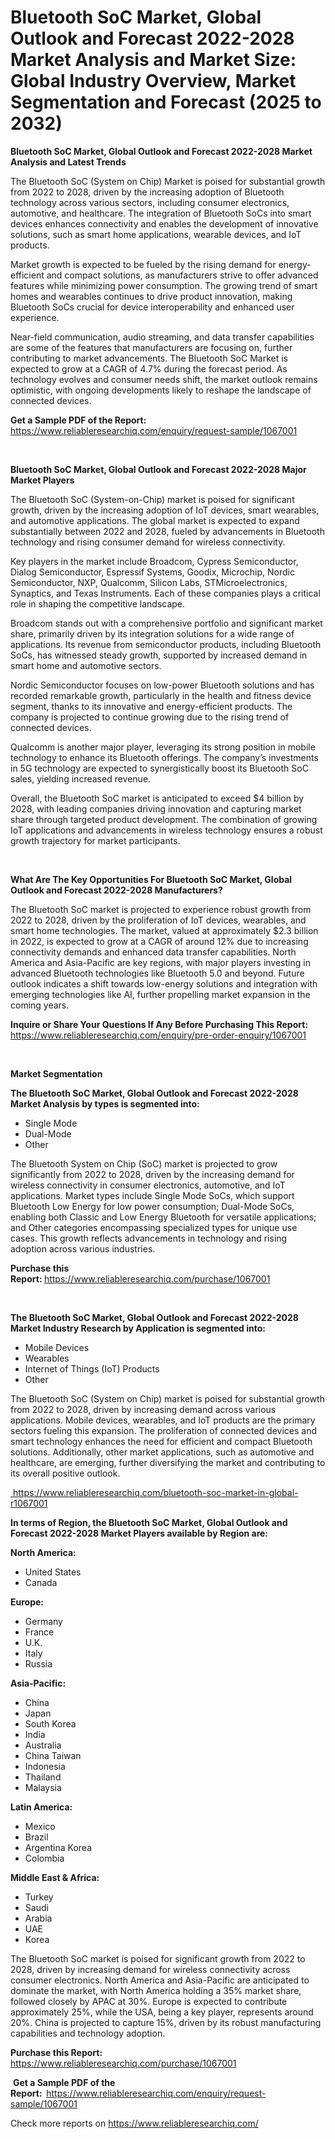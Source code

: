 <p><h1>Bluetooth SoC Market, Global Outlook and Forecast 2022-2028 Market Analysis and Market Size: Global Industry Overview, Market Segmentation and Forecast (2025 to 2032)</h1></p><p><strong>Bluetooth SoC Market, Global Outlook and Forecast 2022-2028 Market Analysis and Latest Trends</strong></p>
<p><p>The Bluetooth SoC (System on Chip) Market is poised for substantial growth from 2022 to 2028, driven by the increasing adoption of Bluetooth technology across various sectors, including consumer electronics, automotive, and healthcare. The integration of Bluetooth SoCs into smart devices enhances connectivity and enables the development of innovative solutions, such as smart home applications, wearable devices, and IoT products. </p><p>Market growth is expected to be fueled by the rising demand for energy-efficient and compact solutions, as manufacturers strive to offer advanced features while minimizing power consumption. The growing trend of smart homes and wearables continues to drive product innovation, making Bluetooth SoCs crucial for device interoperability and enhanced user experience. </p><p>Near-field communication, audio streaming, and data transfer capabilities are some of the features that manufacturers are focusing on, further contributing to market advancements. The Bluetooth SoC Market is expected to grow at a CAGR of 4.7% during the forecast period. As technology evolves and consumer needs shift, the market outlook remains optimistic, with ongoing developments likely to reshape the landscape of connected devices.</p></p>
<p><strong>Get a Sample PDF of the Report:&nbsp;</strong> <a href="https://www.reliableresearchiq.com/enquiry/request-sample/1067001?utm_campaign=2336&utm_medium=2&utm_source=Github&utm_content=ia&utm_term=21032025&utm_id=bluetooth-soc-market-global-outlook-and-forecast-2022-2028">https://www.reliableresearchiq.com/enquiry/request-sample/1067001</a></p>
<p>&nbsp;</p>
<p><strong>Bluetooth SoC Market, Global Outlook and Forecast 2022-2028 Major Market Players</strong></p>
<p><p>The Bluetooth SoC (System-on-Chip) market is poised for significant growth, driven by the increasing adoption of IoT devices, smart wearables, and automotive applications. The global market is expected to expand substantially between 2022 and 2028, fueled by advancements in Bluetooth technology and rising consumer demand for wireless connectivity.</p><p>Key players in the market include Broadcom, Cypress Semiconductor, Dialog Semiconductor, Espressif Systems, Goodix, Microchip, Nordic Semiconductor, NXP, Qualcomm, Silicon Labs, STMicroelectronics, Synaptics, and Texas Instruments. Each of these companies plays a critical role in shaping the competitive landscape.</p><p>Broadcom stands out with a comprehensive portfolio and significant market share, primarily driven by its integration solutions for a wide range of applications. Its revenue from semiconductor products, including Bluetooth SoCs, has witnessed steady growth, supported by increased demand in smart home and automotive sectors.</p><p>Nordic Semiconductor focuses on low-power Bluetooth solutions and has recorded remarkable growth, particularly in the health and fitness device segment, thanks to its innovative and energy-efficient products. The company is projected to continue growing due to the rising trend of connected devices.</p><p>Qualcomm is another major player, leveraging its strong position in mobile technology to enhance its Bluetooth offerings. The company’s investments in 5G technology are expected to synergistically boost its Bluetooth SoC sales, yielding increased revenue.</p><p>Overall, the Bluetooth SoC market is anticipated to exceed $4 billion by 2028, with leading companies driving innovation and capturing market share through targeted product development. The combination of growing IoT applications and advancements in wireless technology ensures a robust growth trajectory for market participants.</p></p>
<p>&nbsp;</p>
<p><strong>What Are The Key Opportunities For Bluetooth SoC Market, Global Outlook and Forecast 2022-2028 Manufacturers?</strong></p>
<p><p>The Bluetooth SoC market is projected to experience robust growth from 2022 to 2028, driven by the proliferation of IoT devices, wearables, and smart home technologies. The market, valued at approximately $2.3 billion in 2022, is expected to grow at a CAGR of around 12% due to increasing connectivity demands and enhanced data transfer capabilities. North America and Asia-Pacific are key regions, with major players investing in advanced Bluetooth technologies like Bluetooth 5.0 and beyond. Future outlook indicates a shift towards low-energy solutions and integration with emerging technologies like AI, further propelling market expansion in the coming years.</p></p>
<p><strong>Inquire or Share Your Questions If Any Before Purchasing This Report:</strong> <a href="https://www.reliableresearchiq.com/enquiry/pre-order-enquiry/1067001?utm_campaign=2336&utm_medium=2&utm_source=Github&utm_content=ia&utm_term=21032025&utm_id=bluetooth-soc-market-global-outlook-and-forecast-2022-2028">https://www.reliableresearchiq.com/enquiry/pre-order-enquiry/1067001</a></p>
<p>&nbsp;</p>
<p><strong>Market Segmentation</strong></p>
<p><strong>The Bluetooth SoC Market, Global Outlook and Forecast 2022-2028 Market Analysis by types is segmented into:</strong></p>
<p><ul><li>Single Mode</li><li>Dual-Mode</li><li>Other</li></ul></p>
<p><p>The Bluetooth System on Chip (SoC) market is projected to grow significantly from 2022 to 2028, driven by the increasing demand for wireless connectivity in consumer electronics, automotive, and IoT applications. Market types include Single Mode SoCs, which support Bluetooth Low Energy for low power consumption; Dual-Mode SoCs, enabling both Classic and Low Energy Bluetooth for versatile applications; and Other categories encompassing specialized types for unique use cases. This growth reflects advancements in technology and rising adoption across various industries.</p></p>
<p><strong>Purchase this Report:&nbsp;</strong><a href="https://www.reliableresearchiq.com/purchase/1067001?utm_campaign=2336&utm_medium=2&utm_source=Github&utm_content=ia&utm_term=21032025&utm_id=bluetooth-soc-market-global-outlook-and-forecast-2022-2028">https://www.reliableresearchiq.com/purchase/1067001</a></p>
<p>&nbsp;</p>
<p><strong>The Bluetooth SoC Market, Global Outlook and Forecast 2022-2028 Market Industry Research by Application is segmented into:</strong></p>
<p><ul><li>Mobile Devices</li><li>Wearables</li><li>Internet of Things (IoT) Products</li><li>Other</li></ul></p>
<p><p>The Bluetooth SoC (System on Chip) market is poised for substantial growth from 2022 to 2028, driven by increasing demand across various applications. Mobile devices, wearables, and IoT products are the primary sectors fueling this expansion. The proliferation of connected devices and smart technology enhances the need for efficient and compact Bluetooth solutions. Additionally, other market applications, such as automotive and healthcare, are emerging, further diversifying the market and contributing to its overall positive outlook.</p></p>
<p><a href="https://www.reliableresearchiq.com/bluetooth-soc-market-in-global-r1067001?utm_campaign=2336&utm_medium=2&utm_source=Github&utm_content=ia&utm_term=21032025&utm_id=bluetooth-soc-market-global-outlook-and-forecast-2022-2028">&nbsp;https://www.reliableresearchiq.com/bluetooth-soc-market-in-global-r1067001</a></p>
<p><strong>In terms of Region, the Bluetooth SoC Market, Global Outlook and Forecast 2022-2028 Market Players available by Region are:</strong></p>
<p>
    <p> <strong> North America: </strong>
        <ul>
            <li>United States</li>
            <li>Canada</li>
        </ul>
        </p> 
    <p> <strong> Europe: </strong>
        <ul>
            <li>Germany</li>
            <li>France</li>
            <li>U.K.</li>
            <li>Italy</li>
            <li>Russia</li>
        </ul>
        </p> 
    <p> <strong> Asia-Pacific: </strong>
        <ul>
            <li>China</li>
            <li>Japan</li>
            <li>South Korea</li>
            <li>India</li>
            <li>Australia</li>
            <li>China Taiwan</li>
            <li>Indonesia</li>
            <li>Thailand</li>
            <li>Malaysia</li>
        </ul>
        </p> 
    <p> <strong> Latin America: </strong>
        <ul>
            <li>Mexico</li>
            <li>Brazil</li>
            <li>Argentina Korea</li>
            <li>Colombia</li>
        </ul>
        </p> 
    <p> <strong> Middle East & Africa: </strong>
        <ul>
            <li>Turkey</li>
            <li>Saudi</li>
            <li>Arabia</li>
            <li>UAE</li>
            <li>Korea</li>
        </ul>
    </p>
    </p>
<p><p>The Bluetooth SoC market is poised for significant growth from 2022 to 2028, driven by increasing demand for wireless connectivity across consumer electronics. North America and Asia-Pacific are anticipated to dominate the market, with North America holding a 35% market share, followed closely by APAC at 30%. Europe is expected to contribute approximately 25%, while the USA, being a key player, represents around 20%. China is projected to capture 15%, driven by its robust manufacturing capabilities and technology adoption.</p></p>
<p><strong>Purchase this Report: </strong><a href="https://www.reliableresearchiq.com/purchase/1067001?utm_campaign=2336&utm_medium=2&utm_source=Github&utm_content=ia&utm_term=21032025&utm_id=bluetooth-soc-market-global-outlook-and-forecast-2022-2028">https://www.reliableresearchiq.com/purchase/1067001</a></p>
<p>&nbsp;<strong>Get a Sample PDF of the Report:&nbsp;&nbsp;</strong><a href="https://www.reliableresearchiq.com/enquiry/request-sample/1067001?utm_campaign=2336&utm_medium=2&utm_source=Github&utm_content=ia&utm_term=21032025&utm_id=bluetooth-soc-market-global-outlook-and-forecast-2022-2028">https://www.reliableresearchiq.com/enquiry/request-sample/1067001</a></p>
<p><strong></strong></p>
<p>Check more reports on <a href="https://www.reliableresearchiq.com/?utm_campaign=2336&utm_medium=2&utm_source=Github&utm_content=ia&utm_term=21032025&utm_id=bluetooth-soc-market-global-outlook-and-forecast-2022-2028">https://www.reliableresearchiq.com/</a></p>